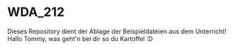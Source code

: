 # WDA_212

Dieses Repository dient der Ablage der Beispieldateien aus dem Unterricht!
Hallo Tommy, was geht'n bei dir so du Kartoffel :D
